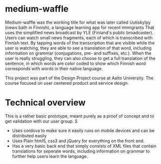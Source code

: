 # medium-waffle

Medium-waffle was the working title for what was later called Uutiskylpy (news bath in Finnish), a language learning app for recent immigrants
That uses the simplified news broadcast by YLE (Finland's public broadcaster). Users can watch small news fragments, each of which is
transcribed with Finnish text. By tapping words of the transcription that are visible while the user is watching, they are able to see a
translation of that word, including information on grammar (conjugations, pre- and suffixes, etc.). When the user is really struggling,
they can also choose to get a full translation of the sentence, in which words are color coded to show which Finnish word corresponds with
words in their native language.

This project was part of the Design Project course at Aalto University. The course focused on user centered product and service design.

# Technical overview

This is a rather basic prototype, meant purely as a proof of concept and to get validation with our user group. S
 - Uses cordova to make sure it easily runs on mobile devices and can be distributed easily
 - Uses Plain html5, css3 and jQuery for everything on the front end. 
 - Has a very basic back end that simply consists of XML files that contain translations for seperate words, including information
 on grammar to further help users learn the language.
